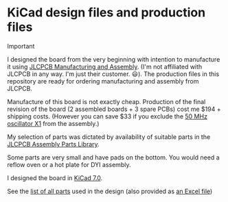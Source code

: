 # KiCad design files and production files

> [!IMPORTANT]
> I designed the board from the very beginning with intention to manufacture it using [JLCPCB Manufacturing and Assembly](https://jlcpcb.com/capabilities/pcb-assembly-capabilities). (I'm not affiliated with JLCPCB in any way. I'm just their customer. :smiley:). The production files in this repository are ready for ordering manufacturing and assembly from JLCPCB. 
> 
> Manufacture of this board is not exactly cheap. Production of the final revision of the board (2 assembled boards + 3 spare PCBs) cost me $194 + shipping costs. (However you can save $33 if you exclude the [50 MHz oscillator X1](https://jlcpcb.com/partdetail/Xtaltq-NT0503DH3I507BN50/C2920832) from the assembly.)
> 
> My selection of parts was dictated by availability of suitable parts in the [JLCPCB Assembly Parts Library](http://jlcpcb.com/parts).
> 
> Some parts are very small and have pads on the bottom. You would need a reflow oven or a hot plate for DYI assembly.

I designed the board in [KiCad 7.0](https://www.kicad.org/).

See the [list of all parts](MicroZed_carrier_board_v4_parts.pdf) used in the design (also provided as [an Excel file](MicroZed_carrier_board_v4_parts.xlsx))


